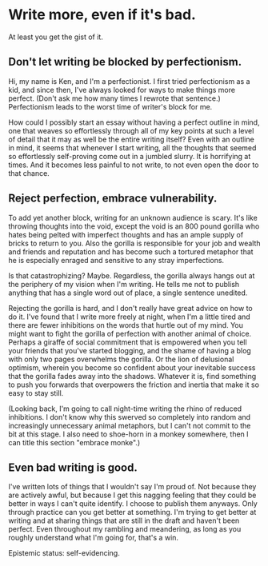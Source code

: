 # Write more, even if it's bad.

At least you get the gist of it.

## Don't let writing be blocked by perfectionism.
Hi, my name is Ken, and I'm a perfectionist.
I first tried perfectionism as a kid, and since then, I've always looked for ways to make things more perfect.
(Don't ask me how many times I rewrote that sentence.)
Perfectionism leads to the worst time of writer's block for me.

How could I possibly start an essay without having a perfect outline in mind, one that weaves so effortlessly through all of my key points at such a level of detail that it may as well be the entire writing itself?
Even with an outline in mind, it seems that whenever I start writing, all the thoughts that seemed so effortlessly self-proving come out in a jumbled slurry.
It is horrifying at times.
And it becomes less painful to not write, to not even open the door to that chance.

## Reject perfection, embrace vulnerability.
To add yet another block, writing for an unknown audience is scary.
It's like throwing thoughts into the void, except the void is an 800 pound gorilla who hates being pelted with imperfect thoughts and has an ample supply of bricks to return to you.
Also the gorilla is responsible for your job and wealth and friends and reputation and has become such a tortured metaphor that he is especially enraged and sensitive to any stray imperfections.

Is that catastrophizing? Maybe.
Regardless, the gorilla always hangs out at the periphery of my vision when I'm writing.
He tells me not to publish anything that has a single word out of place, a single sentence unedited.

Rejecting the gorilla is hard, and I don't really have great advice on how to do it.
I've found that I write more freely at night, when I'm a little tired and there are fewer inhibitions on the words that hurtle out of my mind.
You might want to fight the gorilla of perfection with another animal of choice.
Perhaps a giraffe of social commitment that is empowered when you tell your friends that you've started blogging, and the shame of having a blog with only two pages overwhelms the gorilla.
Or the lion of delusional optimism, wherein you become so confident about your inevitable success that the gorilla fades away into the shadows.
Whatever it is, find something to push you forwards that overpowers the friction and inertia that make it so easy to stay still.

(Looking back, I'm going to call night-time writing the rhino of reduced inhibitions. I don't know why this swerved so completely into random and increasingly unnecessary animal metaphors, but I can't not commit to the bit at this stage. I also need to shoe-horn in a monkey somewhere, then I can title this section "embrace monke".)

## Even bad writing is good.
I've written lots of things that I wouldn't say I'm proud of.
Not because they are actively awful, but because I get this nagging feeling that they could be better in ways I can't quite identify.
I choose to publish them anyways.
Only through practice can you get better at something.
I'm trying to get better at writing and at sharing things that are still in the draft and haven't been perfect.
Even throughout my rambling and meandering, as long as you roughly understand what I'm going for, that's a win.

Epistemic status: self-evidencing.